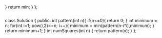 }
return min;
}
};
```
```
class Solution {
public:
int pattern(int n){
if(n<=0){
return 0;
}
int minimum = n;
for(int i=1; pow(i,2)<=n; i++){
minimum = min(pattern(n-i*i),minimum);
}
return minimum+1;
}
int numSquares(int n) {
return pattern(n);
}
};
```